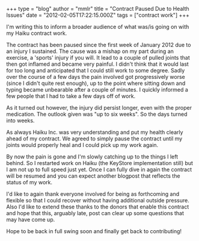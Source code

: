 +++
type = "blog"
author = "mmlr"
title = "Contract Paused Due to Health Issues"
date = "2012-02-05T17:22:15.000Z"
tags = ["contract work"]
+++

I'm writing this to inform a broader audience of what was/is going on with my Haiku contract work.
<!--break-->
The contract has been paused since the first week of January 2012 due to an injury I sustained. The cause was a mishap on my part during an exercise, a 'sports' injury if you will. It lead to a couple of pulled joints that then got inflamed and became very painful. I didn't think that it would last for too long and anticipated that I could still work to some degree. Sadly over the course of a few days the pain involved got progressively worse (since I didn't quite rest enough), up to the point where sitting down and typing became unbearable after a couple of minutes. I quickly informed a few people that I had to take a few days off of work.

As it turned out however, the injury did persist longer, even with the proper medication. The outlook given was "up to six weeks". So the days turned into weeks.

As always Haiku Inc. was very understanding and put my health clearly ahead of my contract. We agreed to simply pause the contract until my joints would properly heal and I could pick up my work again.

By now the pain is gone and I'm slowly catching up to the things I left behind. So I restarted work on Haiku (the KeyStore implementation still) but I am not up to full speed just yet. Once I can fully dive in again the contract will be resumed and you can expect another blogpost that reflects the status of my work.

I'd like to again thank everyone involved for being as forthcoming and flexible so that I could recover without having additional outside pressure. Also I'd like to extend these thanks to the donors that enable this contract and hope that this, arguably late, post can clear up some questions that may have come up.

Hope to be back in full swing soon and finally get back to contributing!